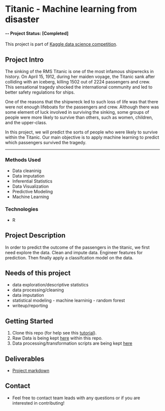 
# Titanic - Machine learning from disaster


#### -- Project Status: [Completed]


This project is part of [Kaggle data science competition](https://www.kaggle.com/c/titanic).

## Project Intro

The sinking of the RMS Titanic is one of the most infamous shipwrecks in history.  On April 15, 1912, during her maiden voyage, the Titanic sank after colliding with an iceberg, killing 1502 out of 2224 passengers and crew. This sensational tragedy shocked the international community and led to better safety regulations for ships.

One of the reasons that the shipwreck led to such loss of life was that there were not enough lifeboats for the passengers and crew. Although there was some element of luck involved in surviving the sinking, some groups of people were more likely to survive than others, such as women, children, and the upper-class.

In this project, we will predict the sorts of people who were likely to survive within the Titanic. Our main objective is to apply machine learning to predict which passengers survived the tragedy.

________

### Methods Used
* Data cleaninig 
* Data imputation
* Inferential Statistics
* Data Visualization
* Predictive Modeling
* Machine Learning

### Technologies
* R 

## Project Description
In order to predict the outcome of the passengers in the titanic, we first need explore the data. Clean and impute data. Engineer features for prediction. Then finally apply a classifcation model on the data.

## Needs of this project

- data exploration/descriptive statistics
- data processing/cleaning
- data imputation
- statistical modeling - machine learninig - random forest
- writeup/reporting

## Getting Started

1. Clone this repo (for help see this [tutorial](https://help.github.com/articles/cloning-a-repository/)).
2. Raw Data is being kept [here](data) within this repo.
3. Data processing/transformation scripts are being kept [here](scripts)


## Deliverables
* [Project markdown](https://truenomad.github.io/titanic_machinel_learning/)

## Contact
* Feel free to contact team leads with any questions or if you are interested in contributing!
